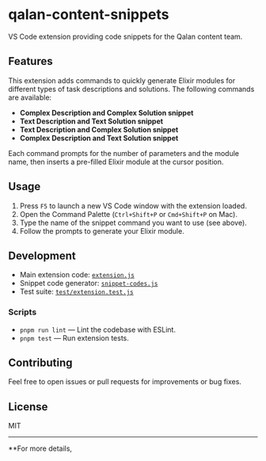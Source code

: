 # qalan-content-snippets

VS Code extension providing code snippets for the Qalan content team.

## Features

This extension adds commands to quickly generate Elixir modules for different types of task descriptions and solutions. The following commands are available:

- **Complex Description and Complex Solution snippet**
- **Text Description and Text Solution snippet**
- **Text Description and Complex Solution snippet**
- **Complex Description and Text Solution snippet**

Each command prompts for the number of parameters and the module name, then inserts a pre-filled Elixir module at the cursor position.

## Usage

1. Press `F5` to launch a new VS Code window with the extension loaded.
2. Open the Command Palette (`Ctrl+Shift+P` or `Cmd+Shift+P` on Mac).
3. Type the name of the snippet command you want to use (see above).
4. Follow the prompts to generate your Elixir module.

## Development

- Main extension code: [`extension.js`](extension.js)
- Snippet code generator: [`snippet-codes.js`](snippet-codes.js)
- Test suite: [`test/extension.test.js`](test/extension.test.js)

### Scripts

- `pnpm run lint` — Lint the codebase with ESLint.
- `pnpm test` — Run extension tests.

## Contributing

Feel free to open issues or pull requests for improvements or bug fixes.

## License

MIT

---

**For more details,